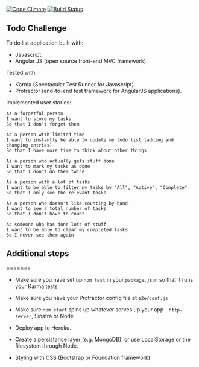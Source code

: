 [![Code Climate](https://codeclimate.com/repos/55b3900d6956800b440156f4/badges/192f567a0a2be5a44346/gpa.svg)](https://codeclimate.com/repos/55b3900d6956800b440156f4/feed)   [![Build Status](https://travis-ci.org/AnnaKL/todo_challenge.svg)](https://travis-ci.org/AnnaKL/todo_challenge)


## Todo Challenge

To do list application built with:
* Javascript.
* Angular JS (open source front-end MVC framework).

Tested with:
* Karma (Spectacular Test Runner for Javascript).
* Protractor (end-to-end test framework for AngularJS applications).

Implemented user stories:

```
As a forgetful person
I want to store my tasks
So that I don't forget them

As a person with limited time
I want to instantly be able to update my todo list (adding and changing entries)
So that I have more time to think about other things

As a person who actually gets stuff done
I want to mark my tasks as done
So that I don't do them twice

As a person with a lot of tasks
I want to be able to filter my tasks by "All", "Active", "Complete"
So that I only see the relevant tasks

As a person who doesn't like counting by hand
I want to see a total number of tasks
So that I don't have to count

As someone who has done lots of stuff
I want to be able to clear my completed tasks
So I never see them again
```

## Additional steps
=======
* Make sure you have set up `npm test` in your `package.json` so that it runs your Karma tests
* Make sure you have your Protractor config file at `e2e/conf.js`
* Make sure `npm start` spins up whatever serves up your app - `http-server`, Sinatra or Node

* Deploy app to Heroku.
* Create a persistance layer (e.g. MongoDB), or use LocalStorage or the filesystem through Node.
* Styling with CSS (Bootstrap or Foundation framework).
